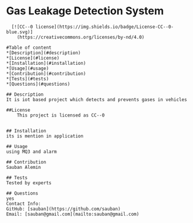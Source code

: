 # Gas Leakage Detection System

      [![CC--0 license](https://img.shields.io/badge/License-CC--0-blue.svg)]
        (https://creativecommons.org/licenses/by-nd/4.0)

    #Table of content
    *[Description](#description)
    *[License](#license)
    *[Installation](#installation)
    *[Usage](#usage)
    *[Contribution](#contribution)
    *[Tests](#tests)
    *[Questions](#questions)
   
    ## Description
    It is iot based project which detects and prevents gases in vehicles 

    ##License
        This project is licensed as CC--0
        
    
    ## Installation
    its is mention in application

    ## Usage
    using MQ3 and alarm

    ## Contribution
    Sauban Alemin
    
    ## Tests
    Tested by experts
    
    ## Questions
    yes
    Contact Info:
    GitHub: [sauban](https://github.com/sauban)
    Email: [sauban@gmail.com](mailto:sauban@gmail.com)